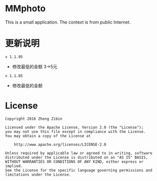 # MMphoto
This is a small application. The context is from public Internet.

# 更新说明

`v 1.1.95`
* 修改最低的金额 3->5元

`v 1.1.85`
* 修改最低的金额


# License

    Copyright 2016 Zheng Zibin

    Licensed under the Apache License, Version 2.0 (the "License");
    you may not use this file except in compliance with the License.
    You may obtain a copy of the License at

        http://www.apache.org/licenses/LICENSE-2.0

    Unless required by applicable law or agreed to in writing, software
    distributed under the License is distributed on an "AS IS" BASIS,
    WITHOUT WARRANTIES OR CONDITIONS OF ANY KIND, either express or implied.
    See the License for the specific language governing permissions and
    limitations under the License.